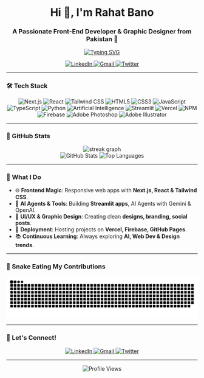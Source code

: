 <h1 align="center">Hi 👋, I'm Rahat Bano</h1>
<h3 align="center">A Passionate Front-End Developer & Graphic Designer from Pakistan 🚀</h3>

<p align="center">
  <a href="https://github.com/RahatBano58">
    <img src="https://readme-typing-svg.demolab.com?font=Fira+Code&pause=1000&color=FF8C00&center=true&vCenter=true&width=500&lines=Bringing+Ideas+to+Life+with+Code;Building+AI+Apps+that+Inspire;Designing+Modern+UI%2FUX;Never+Stop+Learning+%F0%9F%93%9A" alt="Typing SVG" />
  </a>
</p>

<p align="center">
  <a href="https://www.linkedin.com/in/rahat-bano-5b78b41b3/" target="_blank">
    <img src="https://img.shields.io/badge/LinkedIn-0077B5?style=for-the-badge&logo=linkedin&logoColor=white" alt="LinkedIn" />
  </a>
  <a href="mailto:rahatbano142@gmail.com" target="_blank">
    <img src="https://img.shields.io/badge/Gmail-D14836?style=for-the-badge&logo=gmail&logoColor=white" alt="Gmail" />
  </a>
  <a href="https://x.com/5859Innocent" target="_blank">
    <img src="https://img.shields.io/badge/Twitter-1DA1F2?style=for-the-badge&logo=twitter&logoColor=white" alt="Twitter" />
  </a>
</p>

---

### 🛠️ Tech Stack

<div align="center">
  
  <!-- Frontend -->
  <img src="https://img.shields.io/badge/Next.js-000000?style=for-the-badge&logo=next.js&logoColor=white" alt="Next.js" />
  <img src="https://img.shields.io/badge/React-20232A?style=for-the-badge&logo=react&logoColor=61DAFB" alt="React" />
  <img src="https://img.shields.io/badge/Tailwind_CSS-38B2AC?style=for-the-badge&logo=tailwind-css&logoColor=white" alt="Tailwind CSS" />
  <img src="https://img.shields.io/badge/HTML5-E34F26?style=for-the-badge&logo=html5&logoColor=white" alt="HTML5" />
  <img src="https://img.shields.io/badge/CSS3-1572B6?style=for-the-badge&logo=css3&logoColor=white" alt="CSS3" />

  <!-- Programming -->
  <img src="https://img.shields.io/badge/JavaScript-F7DF1E?style=for-the-badge&logo=javascript&logoColor=black" alt="JavaScript" />
  <img src="https://img.shields.io/badge/TypeScript-007ACC?style=for-the-badge&logo=typescript&logoColor=white" alt="TypeScript" />
  <img src="https://img.shields.io/badge/Python-3776AB?style=for-the-badge&logo=python&logoColor=white" alt="Python" />

  <!-- AI & Tools -->
  <img src="https://img.shields.io/badge/Artificial%20Intelligence-FF6F00?style=for-the-badge&logo=apacheairflow&logoColor=white" alt="Artificial Intelligence" />
  <img src="https://img.shields.io/badge/Streamlit-FF4B4B?style=for-the-badge&logo=streamlit&logoColor=white" alt="Streamlit" />
  <img src="https://img.shields.io/badge/Vercel-000000?style=for-the-badge&logo=vercel&logoColor=white" alt="Vercel" />
  <img src="https://img.shields.io/badge/NPM-CB3837?style=for-the-badge&logo=npm&logoColor=white" alt="NPM" />
  <img src="https://img.shields.io/badge/Firebase-FFCA28?style=for-the-badge&logo=firebase&logoColor=black" alt="Firebase" />

  <!-- Design -->
  <img src="https://img.shields.io/badge/Adobe%20Photoshop-31A8FF?style=for-the-badge&logo=adobephotoshop&logoColor=white" alt="Adobe Photoshop" />
  <img src="https://img.shields.io/badge/Adobe%20Illustrator-FF9A00?style=for-the-badge&logo=adobeillustrator&logoColor=white" alt="Adobe Illustrator" />

</div>

---

### 🌟 GitHub Stats

<div align="center">
  <img src="https://streak-stats.demolab.com?user=RahatBano58&theme=radical&hide_border=false&border_radius=10" height="220" alt="streak graph"  />
</div>

<div align="center">
  <img src="https://github-readme-stats.vercel.app/api?username=RahatBano58&show_icons=true&theme=radical&hide_border=true&include_all_commits=true&count_private=true" alt="GitHub Stats" width="48%" />
  <img src="https://github-readme-stats.vercel.app/api/top-langs/?username=RahatBano58&layout=compact&theme=radical&hide_border=true" alt="Top Languages" width="48%" />
</div>

---

### 🎯 What I Do

- 🌐 **Frontend Magic**: Responsive web apps with **Next.js, React & Tailwind CSS**.  
- 🤖 **AI Agents & Tools**: Building **Streamlit apps**, AI Agents with Gemini & OpenAI.  
- 🎨 **UI/UX & Graphic Design**: Creating clean **designs, branding, social posts**.  
- 🚀 **Deployment**: Hosting projects on **Vercel, Firebase, GitHub Pages**.  
- 📚 **Continuous Learning**: Always exploring **AI, Web Dev & Design trends**.  

---

### 🐍 Snake Eating My Contributions

<div align="center">
  <img src="https://raw.githubusercontent.com/Platane/snk/output/github-contribution-grid-snake.svg" alt="Snake Animation" />
</div>

---

### 💬 Let's Connect!

<p align="center">
  <a href="https://www.linkedin.com/in/rahat-bano-5b78b41b3/" target="_blank">
    <img src="https://img.shields.io/badge/LinkedIn-0077B5?style=for-the-badge&logo=linkedin&logoColor=white" alt="LinkedIn" />
  </a>
  <a href="mailto:rahatbano142@gmail.com" target="_blank">
    <img src="https://img.shields.io/badge/Gmail-D14836?style=for-the-badge&logo=gmail&logoColor=white" alt="Gmail" />
  </a>
  <a href="https://x.com/5859Innocent" target="_blank">
    <img src="https://img.shields.io/badge/Twitter-1DA1F2?style=for-the-badge&logo=twitter&logoColor=white" alt="Twitter" />
  </a>
</p>

---

<p align="center">
  <img src="https://komarev.com/ghpvc/?username=RahatBano58&label=Profile%20Views&color=blueviolet&style=flat" alt="Profile Views" />
</p>
